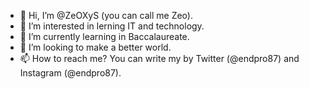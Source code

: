 - 👋 Hi, I’m @ZeOXyS (you can call me Zeo).
- 👀 I’m interested in lerning IT and technology.
- 🌱 I’m currently learning in Baccalaureate.
- 💞️ I’m looking to make a better world.
- 📫 How to reach me? You can write my by Twitter (@endpro87) and Instagram (@endpro87).

<!---
Endpro87/Endpro87 is a ✨ special ✨ repository because its `README.md` (this file) appears on your GitHub profile.
You can click the Preview link to take a look at your changes.
--->
